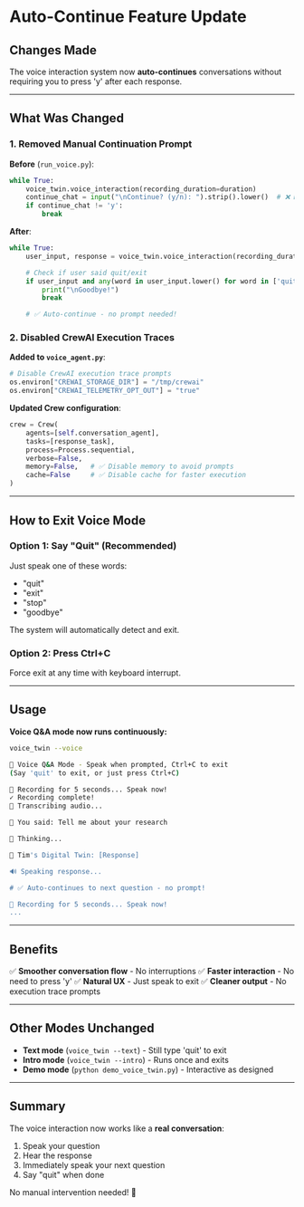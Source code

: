 # Auto-Continue Feature Update

## Changes Made

The voice interaction system now **auto-continues** conversations without requiring you to press 'y' after each response.

---

## What Was Changed

### 1. **Removed Manual Continuation Prompt**

**Before** (`run_voice.py`):
```python
while True:
    voice_twin.voice_interaction(recording_duration=duration)
    continue_chat = input("\nContinue? (y/n): ").strip().lower()  # ❌ Manual prompt
    if continue_chat != 'y':
        break
```

**After**:
```python
while True:
    user_input, response = voice_twin.voice_interaction(recording_duration=duration)

    # Check if user said quit/exit
    if user_input and any(word in user_input.lower() for word in ['quit', 'exit', 'stop', 'goodbye']):
        print("\nGoodbye!")
        break

    # ✅ Auto-continue - no prompt needed!
```

### 2. **Disabled CrewAI Execution Traces**

**Added to `voice_agent.py`**:
```python
# Disable CrewAI execution trace prompts
os.environ["CREWAI_STORAGE_DIR"] = "/tmp/crewai"
os.environ["CREWAI_TELEMETRY_OPT_OUT"] = "true"
```

**Updated Crew configuration**:
```python
crew = Crew(
    agents=[self.conversation_agent],
    tasks=[response_task],
    process=Process.sequential,
    verbose=False,
    memory=False,   # ✅ Disable memory to avoid prompts
    cache=False     # ✅ Disable cache for faster execution
)
```

---

## How to Exit Voice Mode

### Option 1: Say "Quit" (Recommended)
Just speak one of these words:
- "quit"
- "exit"
- "stop"
- "goodbye"

The system will automatically detect and exit.

### Option 2: Press Ctrl+C
Force exit at any time with keyboard interrupt.

---

## Usage

**Voice Q&A mode now runs continuously:**

```bash
voice_twin --voice

🎤 Voice Q&A Mode - Speak when prompted, Ctrl+C to exit
(Say 'quit' to exit, or just press Ctrl+C)

🎤 Recording for 5 seconds... Speak now!
✓ Recording complete!
🔄 Transcribing audio...

👤 You said: Tell me about your research

🤔 Thinking...

🤖 Tim's Digital Twin: [Response]

🔊 Speaking response...

# ✅ Auto-continues to next question - no prompt!

🎤 Recording for 5 seconds... Speak now!
...
```

---

## Benefits

✅ **Smoother conversation flow** - No interruptions
✅ **Faster interaction** - No need to press 'y'
✅ **Natural UX** - Just speak to exit
✅ **Cleaner output** - No execution trace prompts

---

## Other Modes Unchanged

- **Text mode** (`voice_twin --text`) - Still type 'quit' to exit
- **Intro mode** (`voice_twin --intro`) - Runs once and exits
- **Demo mode** (`python demo_voice_twin.py`) - Interactive as designed

---

## Summary

The voice interaction now works like a **real conversation**:
1. Speak your question
2. Hear the response
3. Immediately speak your next question
4. Say "quit" when done

No manual intervention needed! 🎉
